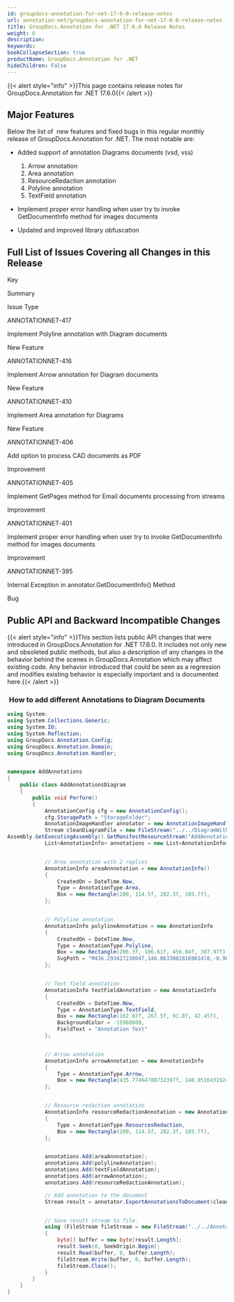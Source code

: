 ```yaml
---
id: groupdocs-annotation-for-net-17-6-0-release-notes
url: annotation-net/groupdocs-annotation-for-net-17-6-0-release-notes
title: GroupDocs.Annotation for .NET 17.6.0 Release Notes
weight: 6
description: 
keywords: 
bookCollapseSection: true
productName: GroupDocs.Annotation for .NET
hideChildren: False
---
```

{{< alert style="info" >}}This page contains release notes for GroupDocs.Annotation for .NET 17.6.0{{< /alert >}}

## Major Features

Below the list of  new features and fixed bugs in this regular monthly release of GroupDocs.Annotation for .NET. The most notable are:

*   Added support of annotation Diagrams documents (vsd, vss)  
    1.  Arrow annotation
    2.  Area annotation
    3.  ResourceRedaction annotation
    4.  Polyline annotation
    5.  TextField annotation

*   Implement proper error handling when user try to invoke GetDocumentInfo method for images documents
*   Updated and improved library obfuscation

## Full List of Issues Covering all Changes in this Release

Key

Summary

Issue Type

ANNOTATIONNET-417

Implement Polyline annotation with Diagram documents

New Feature

ANNOTATIONNET-416

Implement Arrow annotation for Diagram documents

New Feature

ANNOTATIONNET-410

Implement Area annotation for Diagrams

New Feature

ANNOTATIONNET-406

Add option to process CAD documents as PDF

Improvement

ANNOTATIONNET-405

Implement GetPages method for Email documents processing from streams

Improvement

ANNOTATIONNET-401

Implement proper error handling when user try to invoke GetDocumentInfo method for images documents

Improvement

ANNOTATIONNET-395

Internal Exception in annotator.GetDocumentInfo() Method

Bug

## Public API and Backward Incompatible Changes

{{< alert style="info" >}}This section lists public API changes that were introduced in GroupDocs.Annotation for .NET 17.6.0. It includes not only new and obsoleted public methods, but also a description of any changes in the behavior behind the scenes in GroupDocs.Annotation which may affect existing code. Any behavior introduced that could be seen as a regression and modifies existing behavior is especially important and is documented here.{{< /alert >}}

###  How to add different Annotations to Diagram Documents

```csharp
using System;
using System.Collections.Generic;
using System.IO;
using System.Reflection;
using GroupDocs.Annotation.Config;
using GroupDocs.Annotation.Domain;
using GroupDocs.Annotation.Handler;


namespace AddAnnotations
{
    public class AddAnnotationsDiagram
    {
        public void Perform()
        {
            AnnotationConfig cfg = new AnnotationConfig();
            cfg.StoragePath = "StorageFolder";
            AnnotationImageHandler annotator = new AnnotationImageHandler(cfg);
            Stream cleanDiagramFile = new FileStream("../../DiagramWithShapeAndText.vsd", FileMode.Open,FileAccess.ReadWrite); 
Assembly.GetExecutingAssembly().GetManifestResourceStream("AddAnnotations.TestData.");
            List<AnnotationInfo> annotations = new List<AnnotationInfo>();


            // Area annotation with 2 replies
            AnnotationInfo areaAnnnotation = new AnnotationInfo()
            {
                CreatedOn = DateTime.Now,
                Type = AnnotationType.Area,
                Box = new Rectangle(200, 114.5f, 282.3f, 103.7f),
            };


            // Polyline annotation
            AnnotationInfo polylineAnnotation = new AnnotationInfo
            {
                CreatedOn = DateTime.Now,
                Type = AnnotationType.Polyline,
                Box = new Rectangle(206.3f, 106.61f, 456.04f, 307.97f),
                SvgPath = "M436.293427230047,148.06338028169014l0,-0.9870892018779343l-0.9870892018779343,-0.9870892018779343l-1.9741784037558685,-0.9870892018779343l-0.9870892018779343,0l-0.9870892018779343,-0.9870892018779343l-1.9741784037558685,-0.9870892018779343l-0.9870892018779343,0l-1.9741784037558685,-0.9870892018779343l-1.9741784037558685,0l-4.935446009389671,-1.9741784037558685l-1.9741784037558685,0l-1.9741784037558685,-0.9870892018779343l-1.9741784037558685,0l-1.9741784037558685,-0.9870892018779343l-2.961267605633803,0l-2.961267605633803,0l-2.961267605633803,0l-2.961267605633803,0l-2.961267605633803,0l-2.961267605633803,0l-1.9741784037558685,0l-3.948356807511737,0l-2.961267605633803,0l-3.948356807511737,0l-4.935446009389671,0l-3.948356807511737,0.9870892018779343l-4.935446009389671,0.9870892018779343l-6.90962441314554,0l-3.948356807511737,0.9870892018779343l-3.948356807511737,0l-2.961267605633803,1.9741784037558685l-3.948356807511737,0.9870892018779343l-6.90962441314554,1.9741784037558685l-6.90962441314554,0.9870892018779343l-12.832159624413146,2.961267605633803l-6.90962441314554,1.9741784037558685l-5.922535211267606,0.9870892018779343l-5.922535211267606,1.9741784037558685l-5.922535211267606,1.9741784037558685l-5.922535211267606,0.9870892018779343l-4.935446009389671,1.9741784037558685l-5.922535211267606,1.9741784037558685l-5.922535211267606,1.9741784037558685l-4.935446009389671,1.9741784037558685l-5.922535211267606,2.961267605633803l-5.922535211267606,3.948356807511737l-5.922535211267606,3.948356807511737l-4.935446009389671,3.948356807511737l-5.922535211267606,3.948356807511737l-5.922535211267606,3.948356807511737l-3.948356807511737,5.922535211267606l-		3.948356807511737,4.935446009389671l-3.948356807511737,5.922535211267606l-3.948356807511737,6.90962441314554l-3.948356807511737,7.896713615023474l-0.9870892018779343,6.90962441314554l-1.9741784037558685,7.896713615023474l-1.9741784037558685,6.90962441314554l-0.9870892018779343,7.896713615023474l0,12.832159624413146l0,7.896713615023474l0,7.896713615023474l0.9870892018779343,7.896713615023474l1.9741784037558685,5.922535211267606l2.961267605633803,5.922535211267606l0.9870892018779343,5.922535211267606l2.961267605633803,6.90962441314554l3.948356807511737,5.922535211267606l4.935446009389671,4.935446009389671l3.948356807511737,5.922535211267606l3.948356807511737,5.922535211267606l3.948356807511737,5.922535211267606l5.922535211267606,5.922535211267606l5.922535211267606,5.922535211267606l5.922535211267606,5.922535211267606l6.90962441314554,5.922535211267606l7.896713615023474,5.922535211267606l7.896713615023474,5.922535211267606l17.767605633802816,8.883802816901408l11.845070422535212,3.948356807511737l11.845070422535212,4.935446009389671l23.690140845070424,8.883802816901408l41.45774647887324,6.90962441314554l31.586854460093896,3.948356807511737l16.780516431924884,0l16.780516431924884,1.9741784037558685l16.780516431924884,0l16.780516431924884,0l16.780516431924884,0l16.780516431924884,0l16.780516431924884,-1.9741784037558685l14.806338028169014,-1.9741784037558685l14.806338028169014,-1.9741784037558685l12.832159624413146,-1.9741784037558685l10.857981220657276,-2.961267605633803l10.857981220657276,-2.961267605633803l8.883802816901408,-4.935446009389671l8.883802816901408,-4.935446009389671l6.90962441314554,-6.90962441314554l6.90962441314554,-6.90962441314554l8.883802816901408,-16.780516431924884l4.935446009389671,-7.896713615023474l3.948356807511737,-8.883802816901408l4.935446009389671,-7.896713615023474l4.935446009389671,-7.896713615023474l3.948356807511737,-13.81924882629108l1.9741784037558685,-18.754694835680752l0,-7.896713615023474l0,-12.832159624413146l-1.9741784037558685,-15.793427230046948l-1.9741784037558685,-15.793427230046948l-4.935446009389671,-15.793427230046948l-8.883802816901408,-15.793427230046948l-12.832159624413146,-23.690140845070424l-10.857981220657276,-10.857981220657276l-5.922535211267606,-3.948356807511737l-12.832159624413146,-8.883802816901408l-9.870892018779342,-8.883802816901408l-5.922535211267606,-3.948356807511737l-12.832159624413146,-5.922535211267606l-15.793427230046948,-8.883802816901408l-13.81924882629108,-4.935446009389671l-11.845070422535212,-2.961267605633803l-11.845070422535212,-3.948356807511737l-11.845070422535212,-3.948356807511737l-5.922535211267606,-1.9741784037558685l-11.845070422535212,-2.961267605633803l-11.845070422535212,-1.9741784037558685l-5.922535211267606,-0.9870892018779343l-10.857981220657276,-1.9741784037558685l-10.857981220657276,-2.961267605633803l-9.870892018779342,0l-0.9870892018779343,0l-0.9870892018779343,0l-0.9870892018779343,0l-0.9870892018779343,0l0,-0.9870892018779343l1.9741784037558685,0",
            };


            // Text field annotation
            AnnotationInfo textFieldAnnotation = new AnnotationInfo
            {
                CreatedOn = DateTime.Now,
                Type = AnnotationType.TextField,
                Box = new Rectangle(162.87f, 267.5f, 91.8f, 42.45f),
                BackgroundColor = -15988609,
                FieldText = "Annotation Text"
            };


            // Arrow annotation
            AnnotationInfo arrowAnnotation = new AnnotationInfo
            {
                Type = AnnotationType.Arrow,
                Box = new Rectangle(435.77464788732397f, 148.05164319248826f, -66.34389671361504f, 53.07511737089203f)
            };


            // Resource redaction annotation
            AnnotationInfo resourceRedactionAnnotation = new AnnotationInfo
            {
                Type = AnnotationType.ResourcesRedaction,
                Box = new Rectangle(200, 114.5f, 282.3f, 103.7f),
            };


            annotations.Add(areaAnnnotation);
            annotations.Add(polylineAnnotation);
            annotations.Add(textFieldAnnotation);
            annotations.Add(arrowAnnotation);
            annotations.Add(resourceRedactionAnnotation);

            // Add annotation to the document
            Stream result = annotator.ExportAnnotationsToDocument(cleanDiagramFile, annotations);


            // Save result stream to file.
            using (FileStream fileStream = new FileStream("../../Annotated.vsdx", FileMode.Create))
            {
                byte[] buffer = new byte[result.Length];
                result.Seek(0, SeekOrigin.Begin);
                result.Read(buffer, 0, buffer.Length);
                fileStream.Write(buffer, 0, buffer.Length);
                fileStream.Close();
            }
        }
    }
}
```
